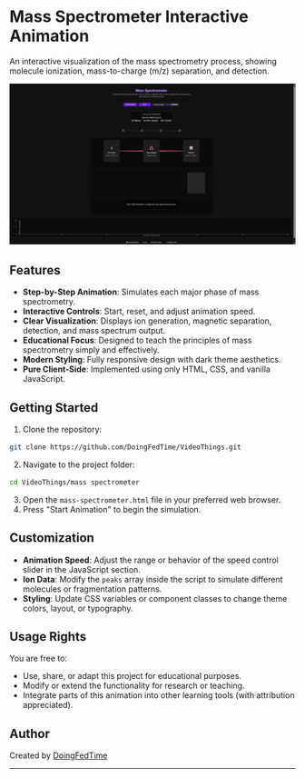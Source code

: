 # Mass Spectrometer Interactive Animation

An interactive visualization of the mass spectrometry process, showing molecule ionization, mass-to-charge (m/z) separation, and detection.

![Mass Spectrometer Animation Preview](mass%20spectrometer.gif)

## Features

- **Step-by-Step Animation**: Simulates each major phase of mass spectrometry.
- **Interactive Controls**: Start, reset, and adjust animation speed.
- **Clear Visualization**: Displays ion generation, magnetic separation, detection, and mass spectrum output.
- **Educational Focus**: Designed to teach the principles of mass spectrometry simply and effectively.
- **Modern Styling**: Fully responsive design with dark theme aesthetics.
- **Pure Client-Side**: Implemented using only HTML, CSS, and vanilla JavaScript.

## Getting Started

1. Clone the repository:

```bash
git clone https://github.com/DoingFedTime/VideoThings.git
```

2. Navigate to the project folder:

```bash
cd VideoThings/mass spectrometer
```

3. Open the `mass-spectrometer.html` file in your preferred web browser.
4. Press "Start Animation" to begin the simulation.

## Customization

- **Animation Speed**: Adjust the range or behavior of the speed control slider in the JavaScript section.
- **Ion Data**: Modify the `peaks` array inside the script to simulate different molecules or fragmentation patterns.
- **Styling**: Update CSS variables or component classes to change theme colors, layout, or typography.

## Usage Rights

You are free to:

- Use, share, or adapt this project for educational purposes.
- Modify or extend the functionality for research or teaching.
- Integrate parts of this animation into other learning tools (with attribution appreciated).

## Author

Created by [DoingFedTime](https://github.com/DoingFedTime)

---

